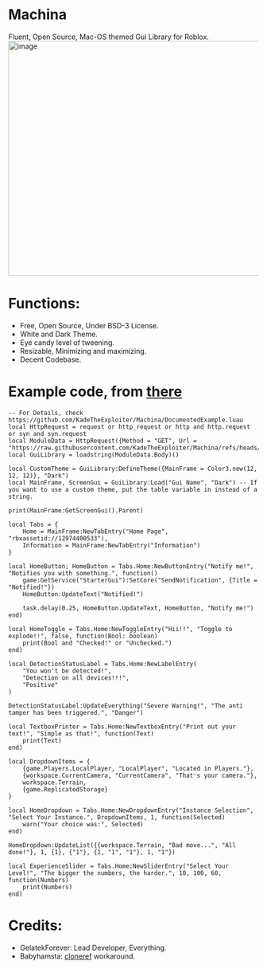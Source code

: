 # Machina
Fluent, Open Source, Mac-OS themed Gui Library for Roblox.
<img width="1146" height="471" alt="image" src="https://github.com/user-attachments/assets/9ea0061d-d540-4f56-9e0a-1a2b55dba008" />

# Functions:
- Free, Open Source, Under BSD-3 License.
- White and Dark Theme.
- Eye candy level of tweening.
- Resizable, Minimizing and maximizing.
- Decent Codebase.

# Example code, from [there](https://github.com/KadeTheExploiter/Machina/blob/main/Examples/Example.luau)

```luau
-- For Details, check https://github.com/KadeTheExploiter/Machina/DocumentedExample.luau
local HttpRequest = request or http_request or http and http.request or syn and syn.request
local ModuleData = HttpRequest({Method = "GET", Url = "https://raw.githubusercontent.com/KadeTheExploiter/Machina/refs/heads/main/Module.luau"})
local GuiLibrary = loadstring(ModuleData.Body)()

local CustomTheme = GuiLibrary:DefineTheme({MainFrame = Color3.new(12, 12, 12)}, "Dark")
local MainFrame, ScreenGui = GuiLibrary:Load("Gui Name", "Dark") -- If you want to use a custom theme, put the table variable in instead of a string.

print(MainFrame:GetScreenGui().Parent)

local Tabs = {
	Home = MainFrame:NewTabEntry("Home Page", "rbxassetid://12974400533"),
	Information = MainFrame:NewTabEntry("Information")
}

local HomeButton; HomeButton = Tabs.Home:NewButtonEntry("Notify me!", "Notifies you with something.", function()
	game:GetService("StarterGui"):SetCore("SendNotification", {Title = "Notified!"})
	HomeButton:UpdateText("Notified!")

	task.delay(0.25, HomeButton.UpdateText, HomeButton, "Notify me!")
end)

local HomeToggle = Tabs.Home:NewToggleEntry("Hii!!", "Toggle to explode!!", false, function(Bool: boolean)
	print(Bool and "Checked!" or "Unchecked.")
end)

local DetectionStatusLabel = Tabs.Home:NewLabelEntry(
	"You won't be detected!", 
	"Detection on all devices!!!", 
	"Positive"
)

DetectionStatusLabel:UpdateEverything("Severe Warning!", "The anti tamper has been triggered.", "Danger")

local TextboxPrinter = Tabs.Home:NewTextboxEntry("Print out your text!", "Simple as that!", function(Text)
	print(Text)
end)

local DropdownItems = {
    {game.Players.LocalPlayer, "LocalPlayer", "Located in Players."},
    {workspace.CurrentCamera, "CurrentCamera", "That's your camera."},
    workspace.Terrain,
    {game.ReplicatedStorage}
}

local HomeDropdown = Tabs.Home:NewDropdownEntry("Instance Selection", "Select Your Instance.", DropdownItems, 1, function(Selected)
	warn("Your choice was:", Selected)
end)

HomeDropdown:UpdateList({{workspace.Terrain, "Bad move...", "All done!"}, 1, {1}, {"1"}, {1, "1", "1"}, 1, "1"})

local ExperienceSlider = Tabs.Home:NewSliderEntry("Select Your Level!", "The bigger the numbers, the harder.", 10, 100, 60, function(Numbers)
	print(Numbers)
end)
```

# Credits:
- GelatekForever: Lead Developer, Everything.
- Babyhamsta: [cloneref](https://docs.sunc.su/Instances/cloneref/) workaround.
